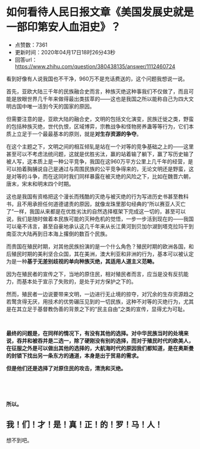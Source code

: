 # 如何看待人民日报文章《美国发展史就是一部印第安人血泪史》？
- 点赞数：7361
- 更新时间：2020年04月17日18时26分43秒
- 回答url：https://www.zhihu.com/question/380438135/answer/1112460724
<body>
 <p data-pid="0P67gWoi">看到好像有人说我国也不干净，960万不是充话费送的，这个问题我想说一说。</p>
 <p data-pid="g0HY6P9c">首先，亚欧大陆三千年的民族融合史而言，种族灭绝这种事我们不仅做了，而且可能是放眼世界几千年来做得最出类拔萃的——这也是我国之所以能称自己为四大文明古国中唯一活到今天的国家的原因。</p>
 <p data-pid="-BMWNAcb">但需要注意的是，亚欧大陆的融合史，文明的包括文化演变，民族迁徙之类，野蛮的包括种族灭绝，世代仇恨，区域博弈，宗教战争和怪物房养蛊等等行为，它们本质上立足于一个最最基本的原则，就是<b>对生存资源的争夺</b>。</p>
 <p data-pid="p98ARJRb">在这个主题之下，文明之间的相互倾轧是站在一个对等的竞争基础之上的——这里甚至可以不考虑法统问题，这就是优胜劣汰，赢的站着输了躺下，赢了写历史输了被人写，这本质上是一种公平竞争，我国在这960万平方公里上几千年的经营，是可以拍着胸脯说自己是通过与周围民族的公平竞争得来的，无论文明还是野蛮，这是对等的斗争，而在这同时我们同样暴露在被灭绝的风险之下，比如在魏晋六朝，唐末，宋末和明末四个时期。</p>
 <p data-pid="zQJK9rDe">这也是我国有资格把这个漫长而残酷的灭绝与被灭绝的行为写进历史书甚至教科书，且不用承担任何道德谴责的原因，就像龙珠里那句经典的“所以赛亚人灭亡了”一样，我国从来都是在优胜劣汰的自然选择框架下完成这一切的，甚至可以说，我们是随时做着本民族可能的灭种危机的觉悟，一步一步活到现在的——我国可以毫不讳言，甚至自豪地承认这几千年来从长江黄河到贝加尔湖到塔克拉玛干到南亚次大陆再到日本海上撂倒的数百个民族。</p>
 <p data-pid="CNf8qKWA">而贵国在殖民时期，对其他民族扮演的是一个什么角色？殖民时期的欧洲各国，和后殖民时期的美利坚合众国，其在美洲，澳大利亚和非洲的行为，基本可以被认定为是一种<b>基于无差别歧视的单向种族灭绝，其适用人道主义范畴。</b></p>
 <p data-pid="u7YXW3MT">因为在殖民者的宣传之下，当地的原住民，相对殖民者而言，应当是没有反抗能力，而基本处于宣示了失败的，是处于对方保护之下的。</p>
 <p data-pid="2cu-dETr">然而，殖民者一边说要带来文明，一边进行无止境的掠夺，对冗余的生存资源趋之若鹜贪得无厌，用技术的优势碾压见到的一切民族，这种不对等的灭绝行为，尤其是在其立足于基督教伪善的背景之下的“民主自由”之类的宣传，显得尤为可耻。</p>
 <p class="ztext-empty-paragraph"><br></p>
 <p data-pid="AWdaOxHD"><b>最终的问题是，在同样的情况下，有没有其他的选择。对中华民族当时的处境来说，吞并和被吞并是二选一，除了硬刚没有别的选择，而对于殖民时代的欧美人，在征服之外是可以做出其他的选择的，大航海时代的原因我们都知道，是在奥斯曼的封锁下找出另一条东方的通道，本身是出于贸易的需求。</b></p>
 <p data-pid="qBZsWL2t"><b>但是他们还是选择了对原住民的攻击，清洗和灭绝。</b></p>
 <p class="ztext-empty-paragraph"><br></p>
 <p class="ztext-empty-paragraph"><br></p>
 <p data-pid="iiJZ31ET"><b>所以。</b></p>
 <h2><b>我！们！才！是！真！正！的！罗！马！人！</b></h2>
 <p data-pid="6XVfyixz">想不到吧。</p>
</body>